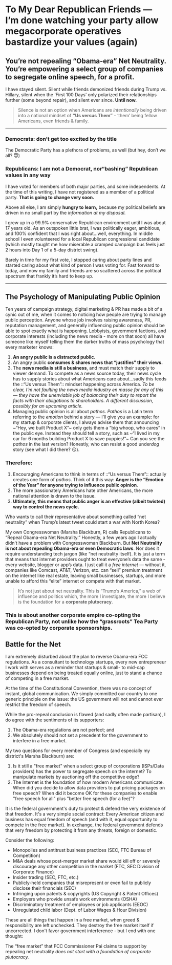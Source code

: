 # To My Dear Republican Friends — I’m done watching your party allow megacorporate operatives bastardize your values (again)
## You’re not repealing “Obama-era” Net Neutrality.  You’re empowering a select group of companies to segregate online speech, for a profit.
I have stayed silent. Silent while friends demonized friends during Trump vs. Hillary, silent when the ‘First 100 Days’ only polarized their relationships further (some beyond repair), and silent ever since. **Until now.**

> Silence is not an option when Americans are *intentionally* being driven into a national mindset of **“Us versus Them”** - ‘them’ being fellow Americans, even friends & family.  
- - - -
### Democrats: don’t get too excited by the title
The Democratic Party has a plethora of problems, as well (but hey, don’t we all? 😇)

### Republicans: I am not a Democrat, nor“bashing” Republican values in any way
I have voted for members of both major parties, and some independents. At the time of this writing, I have not registered as a member of a political party. **That is going to change very soon.**

Above all else, I am simply **hungry to learn,** because my political beliefs are driven in no small part by the *information at my disposal.*

I grew up in a 99.9% conservative Republican environment until I was about 17 years old. As an outspoken little brat, I was politically eager, ambitious, and 100% confident that I was right about…well, everything. In middle school I even volunteered for a local Republican congressional candidate (which mostly taught me how miserable a cramped campaign bus feels just 2 hours into Day 1 of a 5-day district swing).

Barely in time for my first vote, I stopped caring about party lines and started caring about what kind of person I was voting for.  Fast forward to today, and now my family and friends are so scattered across the political spectrum that frankly it’s hard to keep up.
- - - -
## The Psychology of Manipulating Public Opinion
Ten years of campaign strategy, digital marketing & PR has made a bit of a cynic out of me, when it comes to noticing how people are trying to manage public perception. Anyone whose job involves raising awareness, PR, reputation management, and generally influencing public opinion should be able to spot exactly what is happening. Lobbyists, government factions, and corporate interests (including the news media - more on that soon) all have someone like myself telling them the darker truths of mass psychology that every marketer knows: 

1. **An angry public is a distracted public.**
2. An angry public **consumes & shares news that “justifies” their views.**
3. The **news media is still a business**, and must match their supply to viewer demand. To compete as a news source today, their news cycle has to supply stories about what Americans care about…sadly this feeds the  ::“Us versus Them”::  mindset happening across America. *To be clear, I’m not faulting the news media industry en masse for any of this — they have the unenviable job of balancing their duty to report the facts with their obligations to shareholders. A different discussion, possibly for an upcoming article.*
4. Managing public opinion is all about *pathos*. *Pathos* is a Latin term referring to the *emotion* behind a story — I’ll give you an example: for my startup & corporate clients, I always advise them that announcing ~“Hey, we built Product X”~ only gets them a “big whoop, who cares” in the public eye. Instead they should tell a story, such as ~“I lived in my car for 6 months building Product X to save puppies!”~ Can you see the *pathos* in the last version?  Honestly, who can resist a good under*dog* story (see what I did there? 😏).

### Therefore:
1. Encouraging Americans to think in terms of ::“Us versus Them”::  actually creates one form of *pathos*. Think of it this way: **Anger is the “Emotion of the Year” for anyone trying to influence public opinion**.
2. The more passionately Americans hate other Americans, the more national attention is drawn to the issue.
3. **Ultimately, this means that public anger is an effective (albeit twisted) way to control the news cycle.**

Who wants to call their representative about something called “net neutrality” when Trump’s latest tweet could start a war with North Korea?

My own Congresswoman (Marsha Blackburn, R) calls Republicans to “Repeal Obama-era Net Neutrality.” Honestly, a few years ago I actually didn’t have a problem with Congresswoman Blackburn. But **Net Neutrality is not about repealing Obama-era or even Democratic laws**. Nor does it require understanding tech jargon (like “net neutrality itself). It is just a term that means that internet providers ought to treat everyone’s data the same - every website, blogger or app’s data. I just call it a *free internet* — without it, companies like Comcast, AT&T, Verizon, etc. can “sell” premium treatment on the internet like real estate, leaving small businesses, startups, and more unable to afford this “elite” internet or compete with that market.

> It’s not just about net neutrality. This is “Trump’s America,” a web of influence and politics which, the more I investigate, the more I believe is the foundation for a **corporate plutocracy**.  

### This is about another corporate empire co-opting the Republican Party, not unlike how the “grassroots” Tea Party was co-opted by corporate sponsorships.

## Battle for the Net
I am extremely disturbed about the plan to reverse Obama-era FCC regulations. As a consultant to technology startups, every new entrepreneur I work with serves as a reminder that startups & small- to mid-cap businesses depend on being treated equally online, just to stand a chance of competing in a free market. 

At the time of the Constitutional Convention, there was no concept of instant, global communication. We simply committed our country to one generic principle on the issue: the US government will not and cannot ever restrict the freedom of speech.

While the pro-repeal conclusion is flawed (and sadly often made partisan), I do agree with the sentiments of its supporters:

1. The Obama-era regulations are not perfect; and
2. We absolutely should not set a precedent for the government to interfere in a free market.

My two questions for every member of Congress (and especially my district's Marsha Blackburn) are:

1. Is it still a "free market" when a select group of corporations (ISPs/Data providers) has the power to segregate speech on the internet? To manipulate markets by auctioning off the competitive edge?
2. The Internet is the foundation of how modern Americans communicate. When did you decide to allow data providers to put pricing packages on free speech? When did it become OK for these companies to enable "free speech for all" plus "better free speech (for a fee)"?

It is the federal government's duty to protect & defend the very existence of that freedom. It's a very simple social contract: Every American citizen and business has equal freedom of speech (and with it, equal opportunity to compete in the free market). In exchange, the federal government defends that very freedom by protecting it from any threats, foreign or domestic.

Consider the following:

- Monopolies and antitrust business practices (SEC, FTC Bureau of Competition)
- M&A deals whose post-merger market share would kill off or severely discourage any other competition in the market (FTC, SEC Division of Corporate Finance)
- Insider trading (SEC, FTC, etc.)
- Publicly-held companies that misrepresent or even fail to publicly disclose their financials (SEC)
- Infringing upon patents & copyrights (US Copyright & Patent Offices)
- Employers who provide unsafe work environments (OSHA)
- Discriminatory treatment of employees or job applicants (EEOC)
- Unregulated child labor (Dept. of Labor Wages & Hour Division)

These are all things that happen in a free market, when greed & responsibility are left unchecked. They destroy the free market itself if uncorrected. I don't favor government interference - but I end with one thought:

The “free market” that FCC Commissioner Pai claims to support by repealing net neutrality *does not start with a foundation of corporate plutocracy.*
